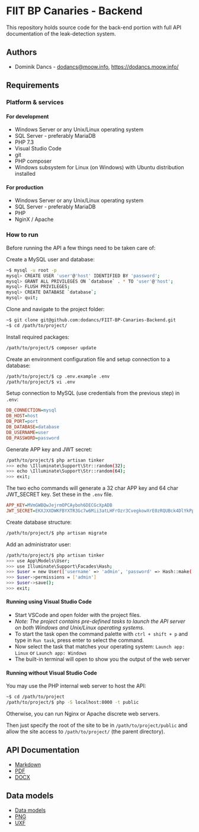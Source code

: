 # FIIT BP Canaries - Backend

This repository holds source code for the back-end portion with full API documentation of the leak-detection system. 

## Authors

- Dominik Dancs - dodancs@moow.info, https://dodancs.moow.info/

## Requirements

### Platform & services

#### For development
- Windows Server or any Unix/Linux operating system
- SQL Server - preferably MariaDB
- PHP 7.3
- Visual Studio Code
- git
- PHP composer
- Windows subsystem for Linux (on Windows) with Ubuntu distribution installed

#### For production

- Windows Server or any Unix/Linux operating system
- SQL Server - preferably MariaDB
- PHP
- NginX / Apache

### How to run

Before running the API a few things need to be taken care of:

Create a MySQL user and database:
```bash
~$ mysql -u root -p
mysql> CREATE USER 'user'@'host' IDENTIFIED BY 'password';
mysql> GRANT ALL PRIVILEGES ON `database` . * TO 'user'@'host';
mysql> FLUSH PRIVILEGES;
mysql> CREATE DATABASE `database`;
mysql> quit;
```

Clone and navigate to the project folder:
```bash
~$ git clone git@github.com:dodancs/FIIT-BP-Canaries-Backend.git
~$ cd /path/to/project/
```

Install required packages:
```bash
/path/to/project/$ composer update
```

Create an environment configuration file and setup connection to a database:
```bash
/path/to/project/$ cp .env.example .env
/path/to/project/$ vi .env
```

Setup connection to MySQL (use credentials from the previous step) in `.env`:
```ini
DB_CONNECTION=mysql
DB_HOST=host
DB_PORT=port
DB_DATABASE=database
DB_USERNAME=user
DB_PASSWORD=password
```

Generate APP key and JWT secret:
```bash
/path/to/project/$ php artisan tinker
>>> echo \Illuminate\Support\Str::random(32);
>>> echo \Illuminate\Support\Str::random(64);
>>> exit;
```
The two echo commands will generate a 32 char APP key and 64 char JWT_SECRET key. Set these in the `.env` file.
```ini
APP_KEY=MVmGWBQwJejrmOPCAyboh6DECGcXpADB
JWT_SECRET=EKXJXXDWKFBYXTR3Gc7w6Mii3atLHFrOzr3CvegkowXrE0zRQUBck4DlYkPp3yn8
```

Create database structure:
```bash
/path/to/project/$ php artisan migrate
```

Add an administrator user:
```bash
/path/to/project/$ php artisan tinker
>>> use App\Models\User;
>>> use Illuminate\Support\Facades\Hash;
>>> $user = new User(['username' => 'admin', 'password' => Hash::make('supersecret')])
>>> $user->permissions = ['admin']
>>> $user->save();
>>> exit;
```

#### Running using Visual Studio Code

- Start VSCode and open folder with the project files.
- _Note: The project contains pre-defined tasks to launch the API server on both Windows and Unix/Linux operating systems._
- To start the task open the command palette with `ctrl + shift + p` and type in `Run task`, press enter to select the command.
- Now select the task that matches your operating system: `Launch app: Linux` or `Launch app: Windows`
- The built-in terminal will open to show you the output of the web server

#### Running without Visual Studio Code

You may use the PHP internal web server to host the API:
```bash
~$ cd /path/to/project
/path/to/project/$ php -S localhost:8000 -t public
```

Otherwise, you can run Nginx or Apache discrete web servers.

Then just specify the root of the site to be in `/path/to/project/public` and allow the site access to `/path/to/project/` (the parent directory).

## API Documentation

- [Markdown](API.md)
- [PDF](API.pdf)
- [DOCX](API.docx)

##  Data models

- [Data models](data-model.md)
- [PNG](data-model.png)
- [UXF](data-model.uxf)
